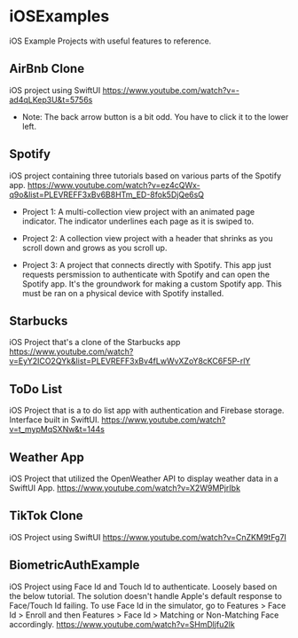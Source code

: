 # iOSExamples
iOS Example Projects with useful features to reference.

## AirBnb Clone
iOS project using SwiftUI
https://www.youtube.com/watch?v=-ad4qLKep3U&t=5756s
* Note: The back arrow button is a bit odd. You have to click it to the lower left. 


## Spotify
iOS project containing three tutorials based on various parts of the Spotify app. 
https://www.youtube.com/watch?v=ez4cQWx-q9o&list=PLEVREFF3xBv6B8HTm_ED-8fok5DjQe6sQ

- Project 1: A multi-collection view project with an animated page indicator. The indicator underlines each page as it is swiped to. 

- Project 2: A collection view project with a header that shrinks as you scroll down and grows as you scroll up. 

- Project 3: A project that connects directly with Spotify. This app just requests persmission to authenticate with Spotify and can open the Spotify app. It's the groundwork for making a custom Spotify app. This must be ran on a physical device with Spotify installed. 


## Starbucks
iOS Project that's a clone of the Starbucks app
https://www.youtube.com/watch?v=EyY2ICO2QYk&list=PLEVREFF3xBv4fLwWvXZoY8cKC6F5P-rlY


## ToDo List
iOS Project that is a to do list app with authentication and Firebase storage. Interface built in SwiftUI.
https://www.youtube.com/watch?v=t_mypMqSXNw&t=144s


## Weather App
iOS Project that utilized the OpenWeather API to display weather data in a SwiftUI App.
https://www.youtube.com/watch?v=X2W9MPjrIbk


## TikTok Clone
iOS Project using SwiftUI
https://www.youtube.com/watch?v=CnZKM9tFg7I


## BiometricAuthExample
iOS Project using Face Id and Touch Id to authenticate. Loosely based on the below tutorial. The solution doesn't handle Apple's default response to Face/Touch Id failing. To use Face Id in the simulator, go to Features > Face Id > Enroll and then Features > Face Id > Matching or Non-Matching Face accordingly. 
https://www.youtube.com/watch?v=SHmDljfu2lk
